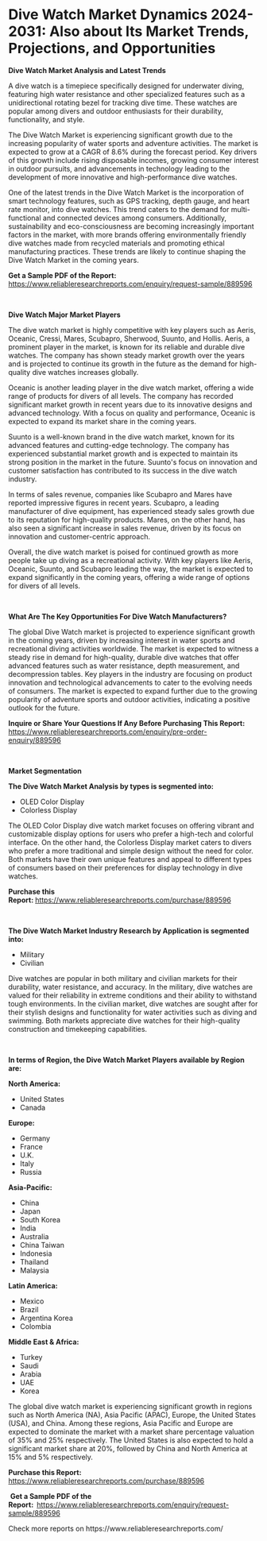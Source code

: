 <p><h1>Dive Watch Market Dynamics 2024-2031: Also about Its Market Trends, Projections, and Opportunities</h1></p><p><strong>Dive Watch Market Analysis and Latest Trends</strong></p>
<p><p>A dive watch is a timepiece specifically designed for underwater diving, featuring high water resistance and other specialized features such as a unidirectional rotating bezel for tracking dive time. These watches are popular among divers and outdoor enthusiasts for their durability, functionality, and style.</p><p>The Dive Watch Market is experiencing significant growth due to the increasing popularity of water sports and adventure activities. The market is expected to grow at a CAGR of 8.6% during the forecast period. Key drivers of this growth include rising disposable incomes, growing consumer interest in outdoor pursuits, and advancements in technology leading to the development of more innovative and high-performance dive watches.</p><p>One of the latest trends in the Dive Watch Market is the incorporation of smart technology features, such as GPS tracking, depth gauge, and heart rate monitor, into dive watches. This trend caters to the demand for multi-functional and connected devices among consumers. Additionally, sustainability and eco-consciousness are becoming increasingly important factors in the market, with more brands offering environmentally friendly dive watches made from recycled materials and promoting ethical manufacturing practices. These trends are likely to continue shaping the Dive Watch Market in the coming years.</p></p>
<p><strong>Get a Sample PDF of the Report:&nbsp;</strong> <a href="https://www.reliableresearchreports.com/enquiry/request-sample/889596">https://www.reliableresearchreports.com/enquiry/request-sample/889596</a></p>
<p>&nbsp;</p>
<p><strong>Dive Watch Major Market Players</strong></p>
<p><p>The dive watch market is highly competitive with key players such as Aeris, Oceanic, Cressi, Mares, Scubapro, Sherwood, Suunto, and Hollis. Aeris, a prominent player in the market, is known for its reliable and durable dive watches. The company has shown steady market growth over the years and is projected to continue its growth in the future as the demand for high-quality dive watches increases globally.</p><p>Oceanic is another leading player in the dive watch market, offering a wide range of products for divers of all levels. The company has recorded significant market growth in recent years due to its innovative designs and advanced technology. With a focus on quality and performance, Oceanic is expected to expand its market share in the coming years.</p><p>Suunto is a well-known brand in the dive watch market, known for its advanced features and cutting-edge technology. The company has experienced substantial market growth and is expected to maintain its strong position in the market in the future. Suunto's focus on innovation and customer satisfaction has contributed to its success in the dive watch industry.</p><p>In terms of sales revenue, companies like Scubapro and Mares have reported impressive figures in recent years. Scubapro, a leading manufacturer of dive equipment, has experienced steady sales growth due to its reputation for high-quality products. Mares, on the other hand, has also seen a significant increase in sales revenue, driven by its focus on innovation and customer-centric approach.</p><p>Overall, the dive watch market is poised for continued growth as more people take up diving as a recreational activity. With key players like Aeris, Oceanic, Suunto, and Scubapro leading the way, the market is expected to expand significantly in the coming years, offering a wide range of options for divers of all levels.</p></p>
<p>&nbsp;</p>
<p><strong>What Are The Key Opportunities For Dive Watch Manufacturers?</strong></p>
<p><p>The global Dive Watch market is projected to experience significant growth in the coming years, driven by increasing interest in water sports and recreational diving activities worldwide. The market is expected to witness a steady rise in demand for high-quality, durable dive watches that offer advanced features such as water resistance, depth measurement, and decompression tables. Key players in the industry are focusing on product innovation and technological advancements to cater to the evolving needs of consumers. The market is expected to expand further due to the growing popularity of adventure sports and outdoor activities, indicating a positive outlook for the future.</p></p>
<p><strong>Inquire or Share Your Questions If Any Before Purchasing This Report:</strong> <a href="https://www.reliableresearchreports.com/enquiry/pre-order-enquiry/889596">https://www.reliableresearchreports.com/enquiry/pre-order-enquiry/889596</a></p>
<p>&nbsp;</p>
<p><strong>Market Segmentation</strong></p>
<p><strong>The Dive Watch Market Analysis by types is segmented into:</strong></p>
<p><ul><li>OLED Color Display</li><li>Colorless Display</li></ul></p>
<p><p>The OLED Color Display dive watch market focuses on offering vibrant and customizable display options for users who prefer a high-tech and colorful interface. On the other hand, the Colorless Display market caters to divers who prefer a more traditional and simple design without the need for color. Both markets have their own unique features and appeal to different types of consumers based on their preferences for display technology in dive watches.</p></p>
<p><strong>Purchase this Report:&nbsp;</strong><a href="https://www.reliableresearchreports.com/purchase/889596">https://www.reliableresearchreports.com/purchase/889596</a></p>
<p>&nbsp;</p>
<p><strong>The Dive Watch Market Industry Research by Application is segmented into:</strong></p>
<p><ul><li>Military</li><li>Civilian</li></ul></p>
<p><p>Dive watches are popular in both military and civilian markets for their durability, water resistance, and accuracy. In the military, dive watches are valued for their reliability in extreme conditions and their ability to withstand tough environments. In the civilian market, dive watches are sought after for their stylish designs and functionality for water activities such as diving and swimming. Both markets appreciate dive watches for their high-quality construction and timekeeping capabilities.</p></p>
<p>&nbsp;</p>
<p><strong>In terms of Region, the Dive Watch Market Players available by Region are:</strong></p>
<p>
    <p> <strong> North America: </strong>
        <ul>
            <li>United States</li>
            <li>Canada</li>
        </ul>
        </p> 
    <p> <strong> Europe: </strong>
        <ul>
            <li>Germany</li>
            <li>France</li>
            <li>U.K.</li>
            <li>Italy</li>
            <li>Russia</li>
        </ul>
        </p> 
    <p> <strong> Asia-Pacific: </strong>
        <ul>
            <li>China</li>
            <li>Japan</li>
            <li>South Korea</li>
            <li>India</li>
            <li>Australia</li>
            <li>China Taiwan</li>
            <li>Indonesia</li>
            <li>Thailand</li>
            <li>Malaysia</li>
        </ul>
        </p> 
    <p> <strong> Latin America: </strong>
        <ul>
            <li>Mexico</li>
            <li>Brazil</li>
            <li>Argentina Korea</li>
            <li>Colombia</li>
        </ul>
        </p> 
    <p> <strong> Middle East & Africa: </strong>
        <ul>
            <li>Turkey</li>
            <li>Saudi</li>
            <li>Arabia</li>
            <li>UAE</li>
            <li>Korea</li>
        </ul>
    </p>
    </p>
<p><p>The global dive watch market is experiencing significant growth in regions such as North America (NA), Asia Pacific (APAC), Europe, the United States (USA), and China. Among these regions, Asia Pacific and Europe are expected to dominate the market with a market share percentage valuation of 35% and 25% respectively. The United States is also expected to hold a significant market share at 20%, followed by China and North America at 15% and 5% respectively.</p></p>
<p><strong>Purchase this Report: </strong><a href="https://www.reliableresearchreports.com/purchase/889596">https://www.reliableresearchreports.com/purchase/889596</a></p>
<p>&nbsp;<strong>Get a Sample PDF of the Report:&nbsp;&nbsp;</strong><a href="https://www.reliableresearchreports.com/enquiry/request-sample/889596">https://www.reliableresearchreports.com/enquiry/request-sample/889596</a></p>
<p><strong></strong></p>
<p>Check more reports on https://www.reliableresearchreports.com/</p>